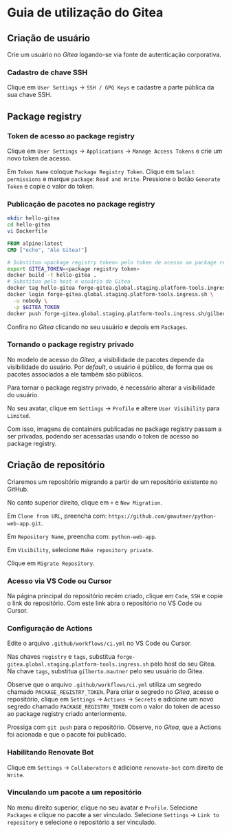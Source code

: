 # Guia de utilização do Gitea

## Criação de usuário

Crie um usuário no _Gitea_ logando-se via fonte de autenticação corporativa.

### Cadastro de chave SSH

Clique em `User Settings` -> `SSH / GPG Keys` e cadastre a parte pública da sua chave SSH.

## Package registry

### Token de acesso ao package registry

Clique em `User Settings` -> `Applications` -> `Manage Access Tokens` e crie um novo token de acesso.

Em `Token Name` coloque `Package Registry Token`. Clique em `Select permissions` e marque `package`: `Read and Write`. Pressione o botão `Generate Token` e copie o valor do token.

### Publicação de pacotes no package registry

```bash
mkdir hello-gitea
cd hello-gitea
vi Dockerfile
```

```dockerfile
FROM alpine:latest
CMD ["echo", "Alo Gitea!"]
```

```bash
# Substitua <package registry token> pelo token de acesso ao package registry
export GITEA_TOKEN=<package registry token>
docker build -t hello-gitea .
# Substitua pelo host e usuário do Gitea
docker tag hello-gitea forge-gitea.global.staging.platform-tools.ingress.sh/gilberto.mautner/hello-gitea:v1
docker login forge-gitea.global.staging.platform-tools.ingress.sh \
  -u nobody \
  -p $GITEA_TOKEN
docker push forge-gitea.global.staging.platform-tools.ingress.sh/gilberto.mautner/hello-gitea:v1
```

Confira no _Gitea_ clicando no seu usuário e depois em `Packages`.

### Tornando o package registry privado

No modelo de acesso do _Gitea_, a visibilidade de pacotes depende da visibilidade do usuário. Por _default_, o usuário é público, de forma que os pacotes associados a ele também são públicos. 

Para tornar o package registry privado, é necessário alterar a visibilidade do usuário.

No seu avatar, clique em `Settings` -> `Profile` e altere `User Visibility` para `Limited`.

Com isso, imagens de containers publicadas no package registry passam a ser privadas, podendo ser acessadas usando o token de acesso ao package registry.

## Criação de repositório

Criaremos um repositório migrando a partir de um repositório existente no GitHub.

No canto superior direito, clique em `+` e `New Migration`.

Em `Clone from URL`, preencha com: `https://github.com/gmautner/python-web-app.git`.

Em `Repository Name`, preencha com: `python-web-app`.

Em `Visibility`, selecione `Make repository private`.

Clique em `Migrate Repository`.

### Acesso via VS Code ou Cursor

Na página principal do repositório recém criado, clique em `Code`, `SSH` e copie o link do repositório. Com este link abra o repositório no VS Code ou Cursor.

### Configuração de Actions

Edite o arquivo `.github/workflows/ci.yml` no VS Code ou Cursor.

Nas chaves `registry` e `tags`, substitua `forge-gitea.global.staging.platform-tools.ingress.sh` pelo host do seu Gitea. Na chave `tags`, substitua `gilberto.mautner` pelo seu usuário do Gitea.

Observe que o arquivo `.github/workflows/ci.yml` utiliza um segredo chamado `PACKAGE_REGISTRY_TOKEN`. Para criar o segredo no _Gitea_, acesse o repositório, clique em `Settings` -> `Actions` -> `Secrets` e adicione um novo segredo chamado `PACKAGE_REGISTRY_TOKEN` com o valor do token de acesso ao package registry criado anteriormente.

Prossiga com `git push` para o repositório. Observe, no _Gitea_, que a Actions foi acionada e que o pacote foi publicado.

### Habilitando Renovate Bot

Clique em `Settings` -> `Collaborators` e adicione `renovate-bot` com direito de `Write`.

### Vinculando um pacote a um repositório

No menu direito superior, clique no seu avatar e `Profile`. Selecione `Packages` e clique no pacote a ser vinculado. Selecione `Settings` -> `Link to repository` e selecione o repositório a ser vinculado.



